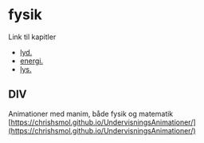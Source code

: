 # fysik
Link til kapitler
* [lyd.](lyd.md)
* [energi.](energi.md)
* [lys.](lys.md)



## DIV
Animationer med manim, både fysik og matematik [https://chrishsmol.github.io/UndervisningsAnimationer/](https://chrishsmol.github.io/UndervisningsAnimationer/)